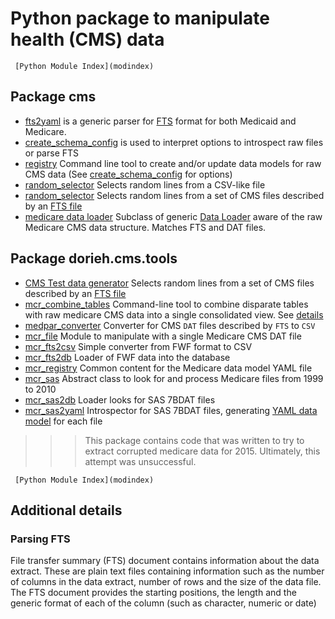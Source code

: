 # Python package to manipulate health (CMS) data

```{seealso}
 [Python Module Index](modindex)
```

## Package cms

* [fts2yaml](members/fts2yaml.rst) is a generic
    parser for [FTS](#parsing-fts) format for both Medicaid and Medicare.
* [create_schema_config](members/create_schema_config.rst) is used
    to interpret options to introspect raw files or parse FTS
* [registry](members/registry.rst) Command line tool to create and/or update
    data models for raw CMS data (See 
    [create_schema_config](members/create_schema_config.rst) for options)
* [random_selector](members/random_selector.rst) Selects random lines
  from a CSV-like file
* [random_selector](members/mcr_create_test_data) Selects random lines
  from a set of CMS files described by an [FTS file](../../../fts)
* [medicare data loader](members/mcr_data_loader.rst)  Subclass of generic 
    [Data Loader](../../core-platform/doc/members/data_loader.rst) 
    aware of the raw Medicare CMS
    data structure. Matches FTS and DAT files.


## Package dorieh.cms.tools 

* [CMS Test data generator](members/mcr_create_test_data) Selects random lines
  from a set of CMS files described by an [FTS file](../../../fts)
* [mcr_combine_tables](members/mcr_combine_tables.rst) Command-line
    tool to combine disparate tables with raw medicare CMS data
    into a single consolidated view. 
    See [details](Medicare.md#combining-raw-files-into-a-single-view)
* [medpar_converter](members/medpar_converter.rst) Converter for CMS `DAT` 
    files described by `FTS` to `CSV`
* [mcr_file](members/mcr_file.rst) Module to manipulate with a single
    Medicare CMS DAT file
* [mcr_fts2csv](members/mcr_fts2csv.rst) Simple converter from FWF format to CSV
* [mcr_fts2db](members/mcr_fts2db.rst) Loader of FWF data into the database
* [mcr_registry](members/mcr_registry.rst) Common content for the 
    Medicare data model YAML file
* [mcr_sas](members/mcr_sas.rst) Abstract class to look for and process 
    Medicare files from 1999 to 2010
* [mcr_sas2db](members/mcr_sas2db.rst) Loader looks for SAS 7BDAT files
* [mcr_sas2yaml](members/mcr_sas2yaml.rst) Introspector for SAS 7BDAT
    files, generating 
    [YAML data model](../../core-platform/doc/Datamodels.md) for each file

>>> This package contains code that was written to try to extract
corrupted medicare data for 2015. Ultimately, this attempt
was unsuccessful.

```{seealso}
 [Python Module Index](modindex)
```


## Additional details

### Parsing FTS

File transfer summary (FTS) document contains information about 
the data extract. These are plain text files containing
information such as the number of
columns in the data extract, number of rows and the size of the
data file. The FTS document provides the
starting positions, the length and the generic format of 
each of the column (such as character, numeric or date)  
